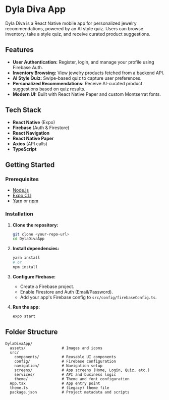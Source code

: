 # Dyla Diva App

Dyla Diva is a React Native mobile app for personalized jewelry recommendations, powered by an AI style quiz. Users can browse inventory, take a style quiz, and receive curated product suggestions.

## Features

- **User Authentication:** Register, login, and manage your profile using Firebase Auth.
- **Inventory Browsing:** View jewelry products fetched from a backend API.
- **AI Style Quiz:** Swipe-based quiz to capture user preferences.
- **Personalized Recommendations:** Receive AI-curated product suggestions based on quiz results.
- **Modern UI:** Built with React Native Paper and custom Montserrat fonts.

## Tech Stack

- **React Native** (Expo)
- **Firebase** (Auth & Firestore)
- **React Navigation**
- **React Native Paper**
- **Axios** (API calls)
- **TypeScript**

## Getting Started

### Prerequisites

- [Node.js](https://nodejs.org/)
- [Expo CLI](https://docs.expo.dev/get-started/installation/)
- [Yarn](https://yarnpkg.com/) or [npm](https://www.npmjs.com/)

### Installation

1. **Clone the repository:**
   ```sh
   git clone <your-repo-url>
   cd DylaDivaApp
   ```
2. **Install dependencies:**
   ```sh
   yarn install
   # or
   npm install
   ```
3. **Configure Firebase:**
   - Create a Firebase project.
   - Enable Firestore and Auth (Email/Password).
   - Add your app's Firebase config to `src/config/firebaseConfig.ts`.

4. **Run the app:**
   ```sh
   expo start
   ```

## Folder Structure

```
DylaDivaApp/
  assets/                # Images and icons
  src/
    components/          # Reusable UI components
    config/              # Firebase configuration
    navigation/          # Navigation setup
    screens/             # App screens (Home, Login, Quiz, etc.)
    services/            # API and business logic
    theme/               # Theme and font configuration
  App.tsx                # App entry point
  theme.ts               # (Legacy) theme file
  package.json           # Project metadata and scripts
```